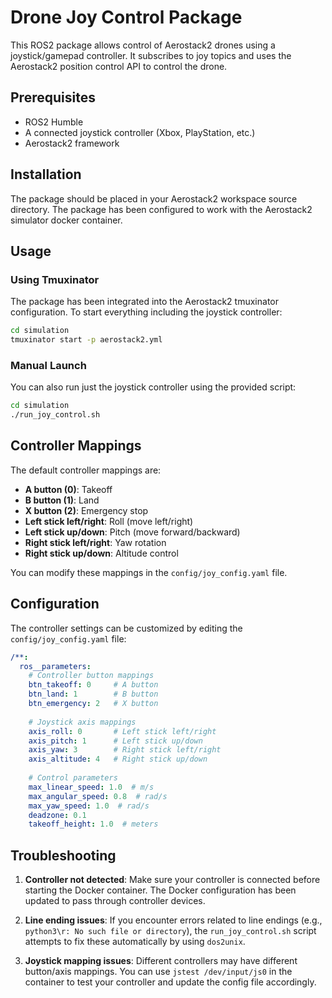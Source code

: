 # Drone Joy Control Package

This ROS2 package allows control of Aerostack2 drones using a joystick/gamepad controller. It subscribes to joy topics and uses the Aerostack2 position control API to control the drone.

## Prerequisites

- ROS2 Humble
- A connected joystick controller (Xbox, PlayStation, etc.)
- Aerostack2 framework

## Installation

The package should be placed in your Aerostack2 workspace source directory. The package has been configured to work with the Aerostack2 simulator docker container.

## Usage

### Using Tmuxinator

The package has been integrated into the Aerostack2 tmuxinator configuration. To start everything including the joystick controller:

```bash
cd simulation
tmuxinator start -p aerostack2.yml
```

### Manual Launch

You can also run just the joystick controller using the provided script:

```bash
cd simulation
./run_joy_control.sh
```

## Controller Mappings

The default controller mappings are:

- **A button (0)**: Takeoff
- **B button (1)**: Land
- **X button (2)**: Emergency stop
- **Left stick left/right**: Roll (move left/right)
- **Left stick up/down**: Pitch (move forward/backward)
- **Right stick left/right**: Yaw rotation
- **Right stick up/down**: Altitude control

You can modify these mappings in the `config/joy_config.yaml` file.

## Configuration

The controller settings can be customized by editing the `config/joy_config.yaml` file:

```yaml
/**:
  ros__parameters:
    # Controller button mappings
    btn_takeoff: 0     # A button
    btn_land: 1        # B button
    btn_emergency: 2   # X button
    
    # Joystick axis mappings
    axis_roll: 0       # Left stick left/right
    axis_pitch: 1      # Left stick up/down
    axis_yaw: 3        # Right stick left/right
    axis_altitude: 4   # Right stick up/down
    
    # Control parameters
    max_linear_speed: 1.0  # m/s
    max_angular_speed: 0.8  # rad/s
    max_yaw_speed: 1.0  # rad/s
    deadzone: 0.1
    takeoff_height: 1.0  # meters
```

## Troubleshooting

1. **Controller not detected**: Make sure your controller is connected before starting the Docker container. The Docker configuration has been updated to pass through controller devices.

2. **Line ending issues**: If you encounter errors related to line endings (e.g., `python3\r: No such file or directory`), the `run_joy_control.sh` script attempts to fix these automatically by using `dos2unix`.

3. **Joystick mapping issues**: Different controllers may have different button/axis mappings. You can use `jstest /dev/input/js0` in the container to test your controller and update the config file accordingly. 